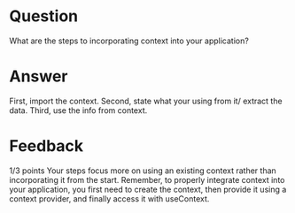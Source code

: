 # Question

What are the steps to incorporating context into your application?

# Answer
First, import the context.
Second, state what your using from it/ extract the data.
Third, use the info from context.

# Feedback
1/3 points
Your steps focus more on using an existing context rather than incorporating it from the start. Remember, to properly integrate context into your application, you first need to create the context, then provide it using a context provider, and finally access it with useContext.
